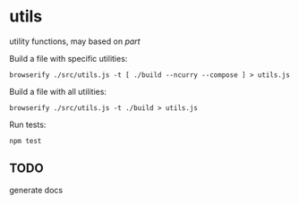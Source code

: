 utils
=====

utility functions, may based on _part_

Build a file with specific utilities:

`browserify ./src/utils.js -t [ ./build --ncurry --compose ] > utils.js`

Build a file with all utilities:

`browserify ./src/utils.js -t ./build > utils.js`

Run tests:

`npm test`

## TODO

generate docs